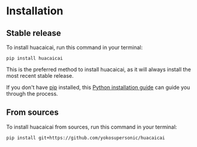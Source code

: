 # Installation

## Stable release

To install huacaicai, run this command in your terminal:

```
pip install huacaicai
```

This is the preferred method to install huacaicai, as it will always install the most recent stable release.

If you don't have [pip](https://pip.pypa.io) installed, this [Python installation guide](http://docs.python-guide.org/en/latest/starting/installation/) can guide you through the process.

## From sources

To install huacaicai from sources, run this command in your terminal:

```
pip install git+https://github.com/yokosupersonic/huacaicai
```
